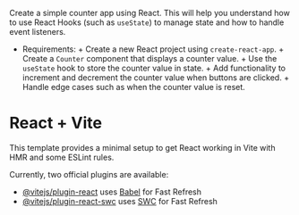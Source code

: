 Create a simple counter app using React. This will help you understand how to use React Hooks (such as
`useState`) to manage state and how to handle event listeners.

* Requirements:
        + Create a new React project using `create-react-app`.
        + Create a `Counter` component that displays a counter value.
        + Use the `useState` hook to store the counter value in state.
        + Add functionality to increment and decrement the counter value when buttons are clicked.
        + Handle edge cases such as when the counter value is reset.


# React + Vite

This template provides a minimal setup to get React working in Vite with HMR and some ESLint rules.

Currently, two official plugins are available:

- [@vitejs/plugin-react](https://github.com/vitejs/vite-plugin-react/blob/main/packages/plugin-react/README.md) uses [Babel](https://babeljs.io/) for Fast Refresh
- [@vitejs/plugin-react-swc](https://github.com/vitejs/vite-plugin-react-swc) uses [SWC](https://swc.rs/) for Fast Refresh
